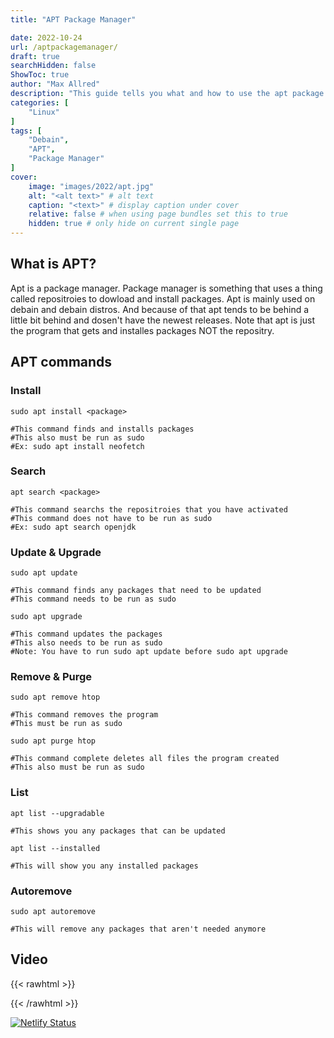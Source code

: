 ```yaml
---
title: "APT Package Manager"

date: 2022-10-24
url: /aptpackagemanager/
draft: true
searchHidden: false
ShowToc: true
author: "Max Allred"
description: "This guide tells you what and how to use the apt package manager"
categories: [
    "Linux"
]
tags: [
    "Debain",
    "APT",
    "Package Manager"
]
cover:
    image: "images/2022/apt.jpg"
    alt: "<alt text>" # alt text
    caption: "<text>" # display caption under cover
    relative: false # when using page bundles set this to true
    hidden: true # only hide on current single page
---
```


## What is APT?

Apt is a package manager. Package manager is something that uses a thing called repositroies to dowload and install packages. Apt is mainly used on debain and debain distros. And because of that apt tends to be behind a little bit behind and dosen't have the newest releases. Note that apt is just the program that gets and installes packages NOT the repositry. 

## APT commands

### Install
```
sudo apt install <package>

#This command finds and installs packages
#This also must be run as sudo
#Ex: sudo apt install neofetch
```
### Search
```
apt search <package>

#This command searchs the repositroies that you have activated
#This command does not have to be run as sudo
#Ex: sudo apt search openjdk
```
### Update & Upgrade
```
sudo apt update

#This command finds any packages that need to be updated
#This command needs to be run as sudo

sudo apt upgrade

#This command updates the packages
#This also needs to be run as sudo
#Note: You have to run sudo apt update before sudo apt upgrade
```
### Remove & Purge
```
sudo apt remove htop

#This command removes the program
#This must be run as sudo

sudo apt purge htop

#This command complete deletes all files the program created
#This also must be run as sudo
```
### List
```
apt list --upgradable

#This shows you any packages that can be updated

apt list --installed

#This will show you any installed packages
```
### Autoremove
```
sudo apt autoremove

#This will remove any packages that aren't needed anymore
```

## Video
{{< rawhtml >}}    
      
{{< /rawhtml >}}

[![Netlify Status](https://api.netlify.com/api/v1/badges/ca6ff234-c0c7-4a81-9cfd-2758d82ffb5d/deploy-status)](https://app.netlify.com/sites/magnificent-parfait-916055/deploys)
